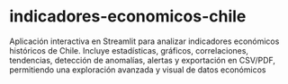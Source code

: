 # indicadores-economicos-chile
Aplicación interactiva en Streamlit para analizar indicadores económicos históricos de Chile. Incluye estadísticas, gráficos, correlaciones, tendencias, detección de anomalías, alertas y exportación en CSV/PDF, permitiendo una exploración avanzada y visual de datos económicos

